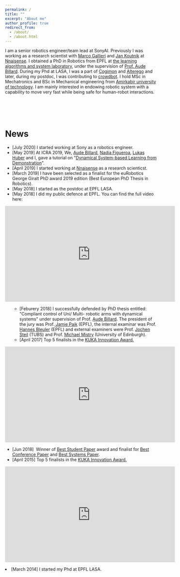 ```yaml
---
permalink: /
title: ""
excerpt: "About me"
author_profile: true
redirect_from: 
  - /about/
  - /about.html
---
```


 I am a senior robotics engineer/team lead at SonyAI. Previously I was working as a research scientist with [Marco Gallieri](https://scholar.google.co.uk/citations?user=moNjsXoAAAAJ&hl=en) and [Jan Koutnik](https://nnaisense.com/company/) at [Nnaisense](https://nnaisense.com/). I obtained a PhD in Robotics from EPFL at [the learning algorithms and system laboratory](http://lasa.epfl.ch/), under the supervision of [Prof. Aude Billard](http://lasa.epfl.ch/people/member.php?SCIPER=115671). During my Phd at LASA, I was a part of [Cogimon](https://cogimon.eu/) and [Alterego](http://www.euromov.eu/alterego/homepage) and later, during my postdoc, I was contributing to [crowdbot](http://crowdbot.eu/). I hold MSc in Mechatronics and BSc in Mechanical engineering from [Amirkabir university of technology](https://aut.ac.ir/en/). I am mainly interested in endowing robotic system with a capability to move very fast while being safe for human-robot interactions. 
<h1>&nbsp;</h1>
<h1>News</h1>
<ul>
<li>[July 2020] I started working at Sony as a robotics engineer.&nbsp;</li>
<li>[May 2019] At ICRA 2019, We, <a href="http://lasa.epfl.ch/people/member.php?SCIPER=115671">Aude Billard</a>, <a href="https://nbfigueroa.github.io/">Nadia Figueroa</a>, <a href="http://lasa.epfl.ch/people/member.php?SCIPER=274454">Lukas Huber</a> and I, gave a tutorial on "<a href="https://epfl-lasa.github.io/TutorialICRA2019.io/">Dynamical System-based Learning from Demonstration</a>".&nbsp;</li>
<li>[April 2019]&nbsp;I started working at <a href="Nnaisense.com/">Nnaisense</a> as a research scienticst.</li>
<li>[March 2019] I have been selected as a finalist for the euRobotics George Giralt PhD award 2019 edition (Best European PhD Thesis in Robotics).</li>
<li>[May 2018] I started as the postdoc at EPFL LASA.</li>
<li>[May 2018] I did my public defence at EPFL. You can find the full video here:</li>
</ul>
<p><iframe src="https://www.youtube.com/embed/fiVi1p35hrg" width="560" height="315" frameborder="0" allowfullscreen="allowfullscreen"></iframe></p>
<ul>
<ul>
<li>[Feburery 2018] I successfully defended by PhD thesis entitled: "Compliant control of Uni/ Multi- robotic arms with dynamical systems" under supervision of Prof. <a href="http://lasa.epfl.ch/people/member.php?SCIPER=115671">Aude Billard</a>.&nbsp;The president of the jury was Prof.<a href="https://people.epfl.ch/jamie.paik"> Jamie Paik</a> (EPFL), the internal examinar was Prof. <a href="https://people.epfl.ch/hannes.bleuler">Hannes Bleuler</a> (EPFL) and external examiners were Prof. <a href="https://www.rob.cs.tu-bs.de/jsteil">Jochen Steil</a> (TUBS) and Prof. <a href="http://homepages.inf.ed.ac.uk/mmistry/">Michael Mistry</a> (University of Edinburgh).</li>
<li>[April 2017] Top 5 finalists in the <a href="https://www.kuka.com/en-us/future-production/research-and-development/kuka-innovation-award/kuka-innovation-award-2017"> KUKA Innovation Award.</a></li>
</ul>
</ul>
<p><iframe src="https://www.youtube.com/embed/SdI6lrQUa8s" width="560" height="315" frameborder="0" allowfullscreen="allowfullscreen"></iframe></p>
<ul>
<li>[Jun 2018]&nbsp; Winner of <a href="http://rss2016.engin.umich.edu/awards.html#studentpaper"> Best Student Paper</a> award and finalist for <a href="http://rss2016.engin.umich.edu/awards.html#bestpaper"> Best Conference Paper</a> and <a href="http://rss2016.engin.umich.edu/awards.html#systemspaper"> Best Systems Paper</a>.</li>
<li>[April 2015] Top 5 finalists in the <a href="https://www.kuka.com/en-us/future-production/research-and-development/kuka-innovation-award/kuka-innovation-award-2017"> KUKA Innovation Award.</a></li>
</ul>
<p><iframe style="border: none; overflow: hidden;" src="https://www.facebook.com/plugins/video.php?href=https%3A%2F%2Fwww.facebook.com%2FKUKA.Robotics%2Fvideos%2F10152718384676956%2F&amp;show_text=0&amp;width=560" width="560" height="315" frameborder="0" scrolling="no" allowfullscreen="allowfullscreen"></iframe></p>
<li>[March 2014] I started my Phd at EPFL LASA.</li>
